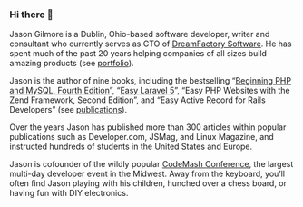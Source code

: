 ### Hi there 👋

Jason Gilmore is a Dublin, Ohio-based software developer, writer and consultant who currently serves as CTO of <a href="https://www.dreamfactory.com/" rel="nofollow">DreamFactory Software</a>. He has spent much of the past 20 years helping companies of all sizes build amazing products (see <a href="/portfolio.html">portfolio</a>).</p>

<p>Jason is the author of nine books, including the bestselling “<a href="https://www.amazon.com/Beginning-PHP-MySQL-Novice-Professional/dp/1430231149/" rel="nofollow">Beginning PHP and MySQL, Fourth Edition</a>”, “<a href="https://leanpub.com/easylaravel" rel="nofollow">Easy Laravel 5</a>”, “Easy PHP Websites with the Zend Framework, Second Edition”, and “Easy Active Record for Rails Developers” (see <a href="/books.html">publications</a>).</p>

<p>Over the years Jason has published more than 300 articles within popular publications such as Developer.com, JSMag, and Linux Magazine, and instructed hundreds of students in the United States and Europe.</p>

<p>Jason is cofounder of the wildly popular <a href="https://www.codemash.org/">CodeMash Conference</a>, the largest multi-day developer event in the Midwest. Away from the keyboard, you’ll often find Jason playing with his children, hunched over a chess board, or having fun with DIY electronics.</p>
